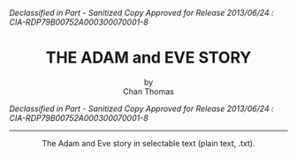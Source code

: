 *Declassified in Part - Sanitized Copy Approved for Release 2013/06/24 :*
*CIA-RDP79B00752A000300070001-8*

<h1 align="center">THE ADAM and EVE STORY</h1>
<p align="center">
by <br>
Chan Thomas <br>
</p>

*Declassified in Part - Sanitized Copy Approved for Release 2013/06/24 :*
*CIA-RDP79B00752A000300070001-8*

<hr>
<p align="center">
The Adam and Eve story in selectable text (plain text, .txt). <br>
</p>
